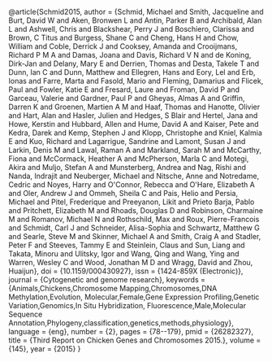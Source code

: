 @article{Schmid2015, author = {Schmid, Michael and Smith, Jacqueline and
Burt, David W and Aken, Bronwen L and Antin, Parker B and Archibald,
Alan L and Ashwell, Chris and Blackshear, Perry J and Boschiero,
Clarissa and Brown, C Titus and Burgess, Shane C and Cheng, Hans H and
Chow, William and Coble, Derrick J and Cooksey, Amanda and Crooijmans,
Richard P M A and Damas, Joana and Davis, Richard V N and de Koning,
Dirk-Jan and Delany, Mary E and Derrien, Thomas and Desta, Takele T and
Dunn, Ian C and Dunn, Matthew and Ellegren, Hans and Eory, Lel and Erb,
Ionas and Farre, Marta and Fasold, Mario and Fleming, Damarius and
Flicek, Paul and Fowler, Katie E and Fresard, Laure and Froman, David P
and Garceau, Valerie and Gardner, Paul P and Gheyas, Almas A and
Griffin, Darren K and Groenen, Martien A M and Haaf, Thomas and Hanotte,
Olivier and Hart, Alan and Hasler, Julien and Hedges, S Blair and
Hertel, Jana and Howe, Kerstin and Hubbard, Allen and Hume, David A and
Kaiser, Pete and Kedra, Darek and Kemp, Stephen J and Klopp, Christophe
and Kniel, Kalmia E and Kuo, Richard and Lagarrigue, Sandrine and
Lamont, Susan J and Larkin, Denis M and Lawal, Raman A and Markland,
Sarah M and McCarthy, Fiona and McCormack, Heather A and McPherson,
Marla C and Motegi, Akira and Muljo, Stefan A and Munsterberg, Andrea
and Nag, Rishi and Nanda, Indrajit and Neuberger, Michael and Nitsche,
Anne and Notredame, Cedric and Noyes, Harry and O'Connor, Rebecca and
O'Hare, Elizabeth A and Oler, Andrew J and Ommeh, Sheila C and Pais,
Helio and Persia, Michael and Pitel, Frederique and Preeyanon, Likit and
Prieto Barja, Pablo and Pritchett, Elizabeth M and Rhoads, Douglas D and
Robinson, Charmaine M and Romanov, Michael N and Rothschild, Max and
Roux, Pierre-Francois and Schmidt, Carl J and Schneider, Alisa-Sophia
and Schwartz, Matthew G and Searle, Steve M and Skinner, Michael A and
Smith, Craig A and Stadler, Peter F and Steeves, Tammy E and Steinlein,
Claus and Sun, Liang and Takata, Minoru and Ulitsky, Igor and Wang, Qing
and Wang, Ying and Warren, Wesley C and Wood, Jonathan M D and Wragg,
David and Zhou, Huaijun}, doi = {10.1159/000430927}, issn = {1424-859X
(Electronic)}, journal = {Cytogenetic and genome research}, keywords =
{Animals,Chickens,Chromosome Mapping,Chromosomes,DNA
Methylation,Evolution, Molecular,Female,Gene Expression
Profiling,Genetic Variation,Genomics,In Situ Hybridization,
Fluorescence,Male,Molecular Sequence
Annotation,Phylogeny,classification,genetics,methods,physiology},
language = {eng}, number = {2}, pages = {78--179}, pmid = {26282327},
title = {Third Report on Chicken Genes and Chromosomes 2015.}, volume =
{145}, year = {2015} }
